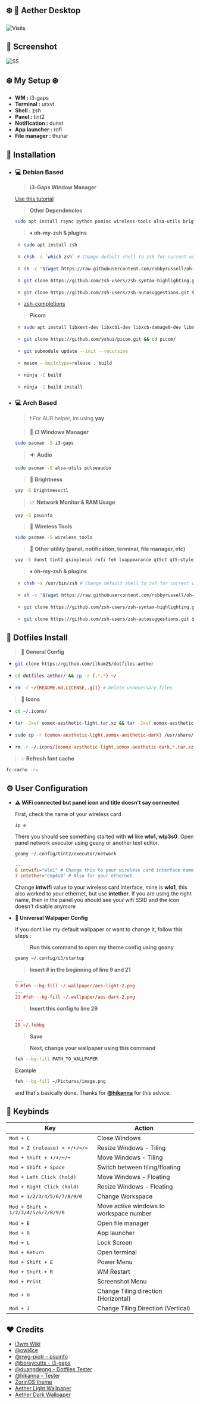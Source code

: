 ## :snowflake: :hibiscus: Aether Desktop

<img alt="Visits" src="https://badges.pufler.dev/visits/ilham25/dotfiles-aether?style=flat-square&label=&color=success&logo=GitHub&logoColor=white&labelColor=373e4d"/>

## :art: Screenshot

![SS](/Other/dot.gif)

## :snowflake: My Setup :snowflake:

- **WM :** i3-gaps
- **Terminal :** urxvt
- **Shell :** zsh
- **Panel :** tint2
- **Notification :** dunst
- **App launcher :** rofi
- **File manager :** thunar

## :wrench: Installation

- ### :computer: **Debian Based**

  > **i3-Gaps Window Manager**

  [Use this tutorial](https://gist.github.com/boreycutts/6417980039760d9d9dac0dd2148d4783)

  > **Other Dependencies**

  ```bash
  sudo apt install rsync python psmisc wireless-tools alsa-utils brightnessctl nitrogen dunst tint2 gsimplecal rofi lxappearance qt5ct qt5-style-plugins lxpolkit xautolock rxvt-unicode xclip scrot thunar thunar-archive-plugin thunar-media-tags-plugin thunar-volman ffmpegthumbnailer tumbler w3m w3m-img geany viewnior mpv mpd mpc ncmpcpp pavucontrol parcellite neofetch htop imagemagick ffmpeg playerctl xsettingsd
  ```

  > :diamonds: **oh-my-zsh & plugins**

  - ```bash
    sudo apt install zsh
    ```

  - ```bash
    chsh -s `which zsh` # Change default shell to zsh for current user
    ```

  - ```bash
    sh -c "$(wget https://raw.githubusercontent.com/robbyrussell/oh-my-zsh/master/tools/install.sh -O -)"
    ```

  - ```bash
    git clone https://github.com/zsh-users/zsh-syntax-highlighting.git ${ZSH_CUSTOM:-~/.oh-my-zsh/custom}/plugins/zsh-syntax-highlighting
    ```

  - ```bash
    git clone https://github.com/zsh-users/zsh-autosuggestions.git ${ZSH_CUSTOM:-~/.oh-my-zsh/custom}/plugins/zsh-autosuggestions
    ```

  - [zsh-completions](https://software.opensuse.org/download.html?project=shells%3Azsh-users%3Azsh-completions&package=zsh-completions)

  > **Picom**

  - ```bash
    sudo apt install libxext-dev libxcb1-dev libxcb-damage0-dev libxcb-xfixes0-dev libxcb-shape0-dev libxcb-render-util0-dev libxcb-render0-dev libxcb-randr0-dev libxcb-composite0-dev libxcb-image0-dev libxcb-present-dev libxcb-xinerama0-dev libxcb-glx0-dev libpixman-1-dev libdbus-1-dev libconfig-dev libgl1-mesa-dev  libpcre2-dev  libevdev-dev uthash-dev libev-dev libx11-xcb-dev
    ```
  - ```bash
    git clone https://github.com/yshui/picom.git && cd picom/
    ```
  - ```bash
    git submodule update --init --recursive
    ```
  - ```bash
    meson --buildtype=release . build
    ```
  - ```bash
    ninja -C build
    ```
  - ```bash
    ninja -C build install
    ```

- ### :computer: **Arch Based**

  > :exclamation: For AUR helper, im using **yay**

  > :page_with_curl: **i3 Windows Manager**

  ```bash
  sudo pacman -S i3-gaps
  ```

  > :sound: **Audio**

  ```bash
  sudo pacman -S alsa-utils pulseaudio
  ```

  > :high_brightness: **Brightness**

  ```bash
  yay -S brightnessctl
  ```

  > :chart_with_upwards_trend: **Network Monitor & RAM Usage**

  ```bash
  yay -S psuinfo
  ```

  > :signal_strength: **Wireless Tools**

  ```bash
  sudo pacman -S wireless_tools
  ```

  > :hammer: **Other utility (panel, notification, terminal, file manager, etc)**

  ```bash
  yay -S dunst tint2 gsimplecal rofi feh lxappearance qt5ct qt5-styleplugins lxsession xautolock rxvt-unicode-patched xclip scrot thunar thunar-archive-plugin thunar-media-tags-plugin thunar-volman tumbler w3m geany nano vim viewnior pavucontrol parcellite neofetch htop picom-ibhagwan-git gtk2-perl xfce4-power-manager zsh zsh-completions imagemagick playerctl networkmanager-dmenu
  ```

  > :diamonds: **oh-my-zsh & plugins**

  - ```bash
    chsh -s /usr/bin/zsh # Change default shell to zsh for current user
    ```

  - ```bash
    sh -c "$(wget https://raw.githubusercontent.com/robbyrussell/oh-my-zsh/master/tools/install.sh -O -)"
    ```

  - ```bash
    git clone https://github.com/zsh-users/zsh-syntax-highlighting.git ${ZSH_CUSTOM:-~/.oh-my-zsh/custom}/plugins/zsh-syntax-highlighting
    ```

  - ```bash
    git clone https://github.com/zsh-users/zsh-autosuggestions.git ${ZSH_CUSTOM:-~/.oh-my-zsh/custom}/plugins/zsh-autosuggestions
    ```

## :wrench: Dotfiles Install

> :file_folder: **General Config**

- ```bash
  git clone https://github.com/ilham25/dotfiles-aether
  ```

- ```bash
  cd dotfiles-aether/ && cp -r {.*,*} ~/
  ```

- ```bash
  rm -r ~/{README.md,LICENSE,.git} # Delete unnecessary files
  ```

> :nut_and_bolt: **Icons**

- ```bash
  cd ~/.icons/
  ```
- ```bash
  tar -Jxvf oomox-aesthetic-light.tar.xz && tar -Jxvf oomox-aesthetic-dark.tar.xz
  ```

- ```bash
  sudo cp -r {oomox-aesthetic-light,oomox-aesthetic-dark} /usr/share/icons/
  ```

- ```bash
  rm -r ~/.icons/{oomox-aesthetic-light,oomox-aesthetic-dark,*.tar.xz} # Delete unnecessary files
  ```

> :bulb: **Refresh font cache**

```bash
fc-cache -rv
```

## :gear: User Configuration

- **:warning: WiFi connected but panel icon and title doesn't say connected**

  First, check the name of your wireless card

  ```bash
  ip a
  ```

  There you should see something started with **wl** like **wlo1, wlp3s0**. Open panel network executor using geany or another text editor.

  ```bash
  geany ~/.config/tint2/executor/network
  ```

  ```cfg
  ...
  6 intwifi="wlo1" # Change this to your wireless card interface name
  7 intether="enp4s0" # Also for your ethernet
  ```

  Change **intwifi** value to your wireless card interface, mine is **wlo1**, this also worked to your ethernet, but use **intether**.
  If you are using the right name, then in the panel you should see your wifi SSID and the icon doesn't disable anymore

- **:city_sunset: Universal Walpaper Config**

  If you dont like my default wallpaper or want to change it, follow this steps :

  > **Run this command to open my theme config using geany**

  ```bash
  geany ~/.config/i3/startup
  ```

  > **Insert # in the beginning of line 9 and 21**

  ```cfg
  ...
  9 #feh --bg-fill ~/.wallpaper/aes-light-2.png
  ...
  21 #feh --bg-fill ~/.wallpaper/aes-dark-2.png
  ```

  > **Insert this config to line 29**

  ```cfg
  ...
  29 ~/.fehbg
  ```

  > **Save**

  > **Next, change your wallpaper using this command**

  ```bash
  feh --bg-fill PATH_TO_WALLPAPER
  ```

  Example

  ```bash
  feh --bg-fill ~/Pictures/image.png
  ```

  and that's basically done. Thanks for **[@hikanna](https://gitlab.com/hikanna)** for this advice.

## :black_square_button: Keybinds

| Key                                                                         | Action                                  |
| --------------------------------------------------------------------------- | --------------------------------------- |
| <kbd>Mod + C                                                                | Close Windows                           |
| <kbd>Mod + Z (release) + :arrow_up:/:arrow_down:/:arrow_left:/:arrow_right: | Resize Windows - Tiling                 |
| <kbd>Mod + Shift + :arrow_up:/:arrow_down:/:arrow_left:/:arrow_right:       | Move Windows - Tiling                   |
| <kbd>Mod + Shift + Space                                                    | Switch between tiling/floating          |
| <kbd>Mod + Left Click (hold)                                                | Move Windows - Floating                 |
| <kbd>Mod + Right Click (hold)                                               | Resize Windows - Floating               |
| <kbd>Mod + 1/2/3/4/5/6/7/8/9/0                                              | Change Workspace                        |
| <kbd>Mod + Shift + 1/2/3/4/5/6/7/8/9/0                                      | Move active windows to workspace number |
| <kbd>Mod + E                                                                | Open file manager                       |
| <kbd>Mod + R                                                                | App launcher                            |
| <kbd>Mod + L                                                                | Lock Screen                             |
| <kbd>Mod + Return                                                           | Open terminal                           |
| <kbd>Mod + Shift + E                                                        | Power Menu                              |
| <kbd>Mod + Shift + R                                                        | WM Restart                              |
| <kbd>Mod + Print                                                            | Screenshot Menu                         |
| <kbd>Mod + H                                                                | Change Tiling direction (Horizontal)    |
| <kbd>Mod + J                                                                | Change Tiling Direction (Vertical)      |

## :heart: Credits

- [i3wm Wiki](https://i3wm.org/docs/userguide.html)
- [@owl4ce](https://github.com/owl4ce/)
- [@nwg-piotr - psuinfo](https://github.com/nwg-piotr)
- [@boreycutts - i3-gaps](https://gist.github.com/boreycutts)
- [@duangdeong - Dotfiles Tester](https://github.com/duangdeong)
- [@hikanna - Tester](https://gitlab.com/hikanna)
- [ZorinOS theme](https://github.com/ZorinOS/zorin-desktop-themes)
- [Aether Light Wallpaper](https://pinterest.com/pin/create/button/?media=https://www.pixelstalk.net/wp-content/uploads/2016/12/Anime-Cherry-Blossom-Background-HD-620x349.jpg&url=https://www.pixelstalk.net/download-free-anime-cherry-blossom-background/&is_video=false&description=Anime%20Cherry%20Blossom%20Background%20HD.)
- [Aether Dark Wallpaper](http://eskipaper.com/images/winter-freeway-wallpaper-1.jpg)

```

```

```

```
